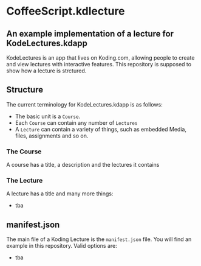 # CoffeeScript.kdlecture
## An example implementation of a lecture for KodeLectures.kdapp

KodeLectures is an app that lives on Koding.com, allowing people to create and view lectures with interactive features. This repository is supposed to show how a lecture is strctured. 

## Structure

The current terminology for KodeLectures.kdapp is as follows:

- The basic unit is a `Course`. 
- Each `Course` can contain any number of `Lectures`
- A `Lecture` can contain a variety of things, such as embedded Media, files, assignments and so on.

### The Course

A course has a title, a description and the lectures it contains

### The Lecture

A lecture has a title and many more things:

- tba

## manifest.json

The main file of a Koding Lecture is the `manifest.json` file. You will find an example in this repository. Valid options are:

- tba 
